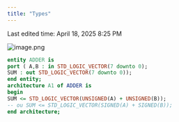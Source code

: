 ```yaml
---
title: "Types"
---
```

Last edited time: April 18, 2025 8:25 PM

![image.png](Types/image.png)

```vhdl
entity ADDER is
port ( A,B : in STD_LOGIC_VECTOR(7 downto 0);
SUM : out STD_LOGIC_VECTOR(7 downto 0));
end entity;
architecture A1 of ADDER is
begin
SUM <= STD_LOGIC_VECTOR(UNSIGNED(A) + UNSIGNED(B));
-- ou SUM <= STD_LOGIC_VECTOR(SIGNED(A) + SIGNED(B));
end architecture;
```
